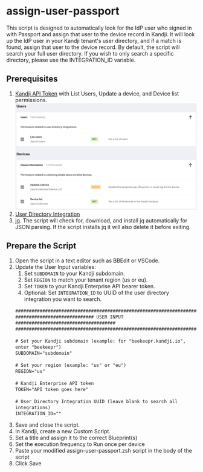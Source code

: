 
# assign-user-passport

This script is designed to automatically look for the IdP user who signed in with Passport and assign that user to the device record in Kandji. It will look up the IdP user in your Kandji tenant's user directory, and if a match is found, assign that user to the device record. By default, the script will search your full user directory. If you wish to only search a specific directory, please use the INTEGRATION_ID variable.

## Prerequisites

1. [Kandji API Token](https://support.kandji.io/support/solutions/articles/72000560412-kandji-api) with List Users, Update a device, and Device list permissions.
<img src="images/api-permissions.png" width="800"></img>
2. [User Directory Integration](https://support.kandji.io/support/solutions/articles/72000560544-user-directory-integration)
3. [jq](https://jqlang.github.io/jq). The script will check for, download, and install jq automatically for JSON parsing. If the script installs jq it will also delete it before exiting.
 
## Prepare the Script
 
1. Open the script in a text editor such as BBEdit or VSCode.
1. Update the User Input variables:
    1. Set `SUBDOMAIN` to your Kandji subdomain.
    1. Set `REGION` to match your tenant region (us or eu).
    1. Set `TOKEN` to your Kandji Enterprise API bearer token.
    1. Optional: Set `INTEGRATION_ID` to UUID of the user directory integration you want to search.
    ```Shell
    ##############################################################################
    ############################# USER INPUT #####################################
    ##############################################################################
    
    # Set your Kandji subdomain (example: for "beekeepr.kandji.io", enter "beekeepr")
    SUBDOMAIN="subdomain"

    # Set your region (example: "us" or "eu")
    REGION="us"

    # Kandji Enterprise API token
    TOKEN="API token goes here"

    # User Directory Integration UUID (leave blank to search all integrations)
    INTEGRATION_ID=""
    ```
3. Save and close the script.
4. In Kandji, create a new Custom Script.
5. Set a title and assign it to the correct Blueprint(s)
6. Set the execution frequency to Run once per device
7. Paste your modified assign-user-passport.zsh script in the body of the script
8. Click Save
